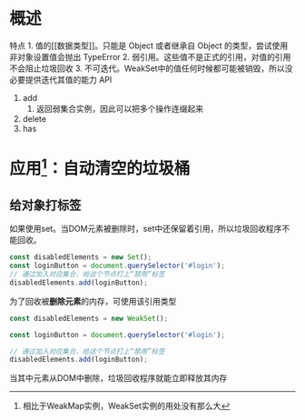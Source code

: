 # 概述
特点
	1. 值的[[数据类型]]。只能是 Object 或者继承自 Object 的类型，尝试使用非对象设置值会抛出 TypeError
	2. 弱引用。这些值不是正式的引用，对值的引用不会阻止垃圾回收
	3. 不可迭代。WeakSet中的值任何时候都可能被销毁，所以没必要提供迭代其值的能力
API
1. add
	1. 返回弱集合实例，因此可以把多个操作连缀起来
2. delete
3. has
# 应用[^1]：自动清空的垃圾桶
## 给对象打标签
如果使用set。当DOM元素被删除时，set中还保留着引用，所以垃圾回收程序不能回收。
```js
const disabledElements = new Set();
const loginButton = document.querySelector('#login');
// 通过加入对应集合，给这个节点打上“禁用”标签
disabledElements.add(loginButton);
```
为了回收被**删除元素**的内存，可使用该引用类型
```js
const disabledElements = new WeakSet();

const loginButton = document.querySelector('#login');

// 通过加入对应集合，给这个节点打上“禁用”标签
disabledElements.add(loginButton);
```
当其中元素从DOM中删除，垃圾回收程序就能立即释放其内存

[^1]: 相比于WeakMap实例，WeakSet实例的用处没有那么大
